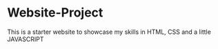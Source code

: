 # Website-Project
This is a starter website to showcase my skills in HTML, CSS and a little JAVASCRIPT
